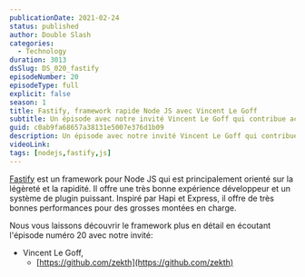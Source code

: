 ```yaml
---
publicationDate: 2021-02-24
status: published
author: Double Slash
categories:
  - Technology
duration: 3013
dsSlug: DS_020_fastify
episodeNumber: 20
episodeType: full
explicit: false
season: 1
title: Fastify, framework rapide Node JS avec Vincent Le Goff
subtitle: Un épisode avec notre invité Vincent Le Goff qui contribue activement au projet Fastify. Un framework pour Node JS orienté vitesse et légèreté
guid: c0ab9fa68657a38131e5007e376d1b09
description: Un épisode avec notre invité Vincent Le Goff qui contribue activement au projet Fastify. Un framework pour Node JS orienté vitesse et légèreté.
videoLink:
tags: [nodejs,fastify,js]
---
```


[Fastify](https://www.fastify.io/) est un framework pour Node JS qui est principalement orienté sur la légèreté et la rapidité.
Il offre une très bonne expérience développeur et un système de plugin puissant.
Inspiré par Hapi et Express, il offre de très bonnes performances pour des grosses montées en charge.

Nous vous laissons découvrir le framework plus en détail en écoutant l'épisode numéro 20 avec notre invité:

- Vincent Le Goff,
  - [https://github.com/zekth](https://github.com/zekth)




